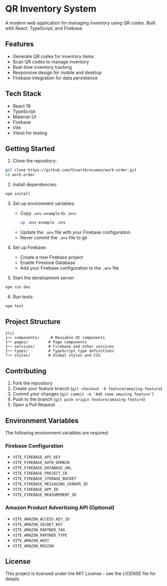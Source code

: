 # QR Inventory System

A modern web application for managing inventory using QR codes. Built with React, TypeScript, and Firebase.

## Features

- Generate QR codes for inventory items
- Scan QR codes to manage inventory
- Real-time inventory tracking
- Responsive design for mobile and desktop
- Firebase integration for data persistence

## Tech Stack

- React 19
- TypeScript
- Material-UI
- Firebase
- Vite
- Vitest for testing

## Getting Started

1. Clone the repository:
```bash
git clone https://github.com/StuartGrossman/work-order.git
cd work-order
```

2. Install dependencies:
```bash
npm install
```

3. Set up environment variables:
   - Copy `.env.example` to `.env`:
     ```bash
     cp .env.example .env
     ```
   - Update the `.env` file with your Firebase configuration
   - Never commit the `.env` file to git

4. Set up Firebase:
   - Create a new Firebase project
   - Enable Firestore Database
   - Add your Firebase configuration to the `.env` file

5. Start the development server:
```bash
npm run dev
```

6. Run tests:
```bash
npm test
```

## Project Structure

```
src/
├── components/     # Reusable UI components
├── pages/         # Page components
├── services/      # Firebase and other services
├── types/         # TypeScript type definitions
└── styles/        # Global styles and CSS
```

## Contributing

1. Fork the repository
2. Create your feature branch (`git checkout -b feature/amazing-feature`)
3. Commit your changes (`git commit -m 'Add some amazing feature'`)
4. Push to the branch (`git push origin feature/amazing-feature`)
5. Open a Pull Request

## Environment Variables

The following environment variables are required:

### Firebase Configuration
- `VITE_FIREBASE_API_KEY`
- `VITE_FIREBASE_AUTH_DOMAIN`
- `VITE_FIREBASE_DATABASE_URL`
- `VITE_FIREBASE_PROJECT_ID`
- `VITE_FIREBASE_STORAGE_BUCKET`
- `VITE_FIREBASE_MESSAGING_SENDER_ID`
- `VITE_FIREBASE_APP_ID`
- `VITE_FIREBASE_MEASUREMENT_ID`

### Amazon Product Advertising API (Optional)
- `VITE_AMAZON_ACCESS_KEY_ID`
- `VITE_AMAZON_SECRET_KEY`
- `VITE_AMAZON_PARTNER_TAG`
- `VITE_AMAZON_PARTNER_TYPE`
- `VITE_AMAZON_HOST`
- `VITE_AMAZON_REGION`

## License

This project is licensed under the MIT License - see the LICENSE file for details.
